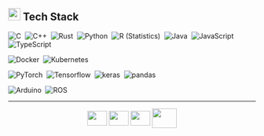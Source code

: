 ## <img src="https://media2.giphy.com/media/QssGEmpkyEOhBCb7e1/giphy.gif?cid=ecf05e47a0n3gi1bfqntqmob8g9aid1oyj2wr3ds3mg700bl&rid=giphy.gif" width ="25"><b> Tech Stack</b>
![C](https://img.shields.io/badge/-C-05122A?style=flat&logo=C&logoColor=A8B9CC)&nbsp;
![C++](https://img.shields.io/badge/-C++-05122A?style=flat&logo=C%2B%2B&logoColor=00599C)&nbsp;
![Rust](https://img.shields.io/badge/-Rust-05122A?style=flat&logo=rust)&nbsp;
![Python](https://img.shields.io/badge/-Python-05122A?style=flat&logo=python)&nbsp;
![R (Statistics)](https://img.shields.io/badge/-R-05122A?style=flat&logo=R&logoColor=276DC3)&nbsp;
![Java](https://img.shields.io/badge/-Java-05122A?style=flat&logo=Java)&nbsp;
![JavaScript](https://img.shields.io/badge/-JavaScript-05122A?style=flat&logo=javascript)&nbsp;
![TypeScript](https://img.shields.io/badge/-TypeScript-05122A?style=flat&logo=typescript)&nbsp;

![Docker](https://img.shields.io/badge/-Docker-05122A?style=flat&logo=docker)&nbsp;
![Kubernetes](https://img.shields.io/badge/-Kubernetes-05122A?style=flat&logo=kubernetes)&nbsp;


![PyTorch](https://img.shields.io/badge/-Pytorch-05122A?style=flat&logo=pytorch)&nbsp;
![Tensorflow](https://img.shields.io/badge/-Tensorflow-05122A?style=flat&logo=tensorflow)&nbsp;
![keras](https://img.shields.io/badge/-keras-05122A?style=flat&logo=keras)&nbsp;
![pandas](https://img.shields.io/badge/-pandas-05122A?style=flat&logo=pandas)&nbsp;

![Arduino](https://img.shields.io/badge/-arduino-05122A?style=flat&logo=arduino)&nbsp;
![ROS](https://img.shields.io/badge/-ros-05122A?style=flat&logo=ros)&nbsp;

------
<div align="center">
<a href="https://www.linkedin.com/in/dana-dascalescu/" target="blank"><img align="center" src="https://raw.githubusercontent.com/rahuldkjain/github-profile-readme-generator/master/src/images/icons/Social/linked-in-alt.svg" alt="" height="30" width="40" /></a>
<!-- <a href="https://scholar.google.com/citations?user=fgH5_DcAAAAJ&hl=en" target="blank"><img align="center" src="https://github.com/sean-chester/sean-chester.github.io/blob/master/_includes/icon-google-scholar.svg" alt="" height="40" width="50" /></a> -->
<a href="https://stackoverflow.com/users/19548908/dana-d%c4%83sc%c4%83lescu" target="blank"><img align="center" src="https://raw.githubusercontent.com/rahuldkjain/github-profile-readme-generator/master/src/images/icons/Social/stack-overflow.svg" alt="" height="30" width="40" /></a>
<a href="https://www.kaggle.com/danadascalescu00" target="blank"><img align="center" src="https://raw.githubusercontent.com/rahuldkjain/github-profile-readme-generator/master/src/images/icons/Social/kaggle.svg" alt="" height="30" width="40" /></a>
<a href="https://huggingface.co/danadascalescu" target="blank"><img align="center" src="https://huggingface.co/datasets/huggingface/brand-assets/resolve/main/hf-logo.svg" alt="" height="40" width="50" /></a>
</div>


<!--
**danadascalescu00/danadascalescu00** is a ✨ _special_ ✨ repository because its `README.md` (this file) appears on your GitHub profile.

Here are some ideas to get you started:

- 🔭 I’m currently working on ...
- 🌱 I’m currently learning ...
- 👯 I’m looking to collaborate on ...
- 🤔 I’m looking for help with ...
- 💬 Ask me about ...
- 📫 How to reach me: ...
- 😄 Pronouns: ...
- ⚡ Fun fact: ...
-->
